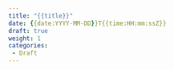 ```yaml
---
title: "{{title}}"
date: {{date:YYYY-MM-DD}}T{{time:HH:mm:ssZ}}
draft: true
weight: 1
categories:
 - Draft
---
```

